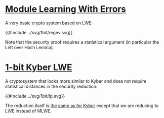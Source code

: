 # [Module Learning With Errors](https://eprint.iacr.org/2012/090.pdf)

A very basic crypto system based on LWE:

{{#include ../svg/1bit/regev.svg}}

Note that the security proof requires a statistical argument (in particular the Left over Hash Lemma). 

# [1-bit Kyber LWE](https://eprint.iacr.org/2010/613.pdf)

A cryptosystem that looks more similar to Kyber and does not require statistical distances in the security reduction:

{{#include ../svg/1bit/lp.svg}}

The reduction itself is [the same as for Kyber](kyber-reduction.md) except that we are reducing to LWE instead of MLWE.